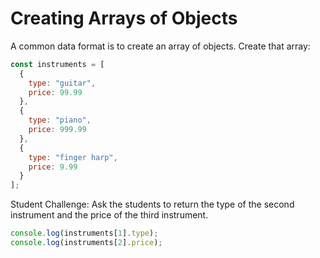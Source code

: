 # Creating Arrays of Objects

A common data format is to create an array of objects. Create that array:

```javascript
const instruments = [
  {
    type: "guitar",
    price: 99.99
  },
  {
    type: "piano",
    price: 999.99
  },
  {
    type: "finger harp",
    price: 9.99
  }
];
```

<Info>
Student Challenge: Ask the students to return the type of the second instrument and the price of the third instrument.

```javascript
console.log(instruments[1].type);
console.log(instruments[2].price);
```

</Info>
